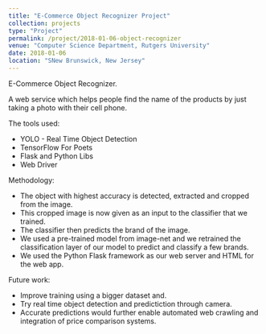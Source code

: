 ```yaml
---
title: "E-Commerce Object Recognizer Project"
collection: projects
type: "Project"
permalink: /project/2018-01-06-object-recognizer
venue: "Computer Science Department, Rutgers University"
date: 2018-01-06
location: "SNew Brunswick, New Jersey"
---
```


E-Commerce Object Recognizer.

A web service which helps people find the name of the products by just taking a photo with their cell phone.

The tools used:
- YOLO - Real Time Object Detection
- TensorFlow For Poets
- Flask and Python Libs
- Web Driver

Methodology:
- The object with highest accuracy is detected, extracted and cropped from the image.
- This cropped image is now given as an input to the classifier that we trained.
- The classifier then predicts the brand of the image.
- We used a pre-trained model from image-net and we retrained the classification layer of our model to predict and classify a few brands.
- We used the Python Flask framework as our web server and HTML for the web app.

Future work:
- Improve training using a bigger dataset and.
- Try real time object detection and predictiction through camera.
- Accurate predictions would further enable automated web crawling and integration of price comparison systems.


